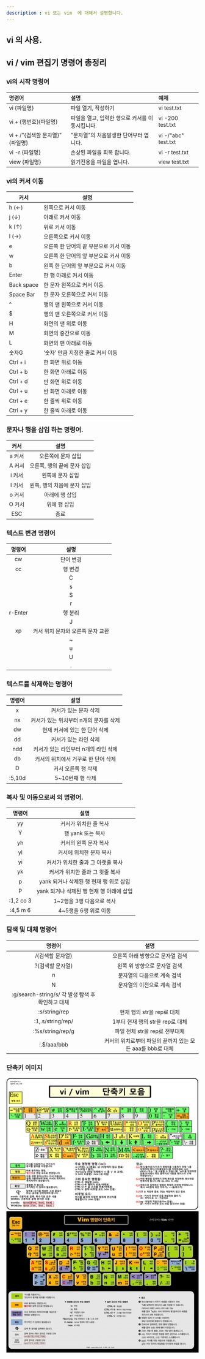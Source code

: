 ```yaml
---
description : vi 또는 vim  에 대해서 설명합니다.
---
```



## vi 의 사용.

## vi / vim 편집기 명령어 총정리



### vi의 시작 명령어
| 명령어                     | 설명                          | 예제                  |
|:------------------------|:----------------------------|:--------------------|
| vi {파일명}                | 파일 열기, 작성하기                 | vi test.txt         |
| vi + {행번호}{파일명}         | 파일을 열고, 입력한 행으로 커서를 이동시킵니다. | vi -200 test.txt    |
| vi + /"{검색할 문자열}" {파일명} | "문자열"의 처음발생한 단어부터 엽니다.      | vi -/"abc" test.txt |
| vi -r {파일명}             | 손상된 파일을 회복 합니다.             | vi -r test.txt      |
| view {파일명}              | 읽기전용을 파일을 엽니다.              | view test.txt       |

### vi의 커서 이동                               

| 커서          | 설명                     |
|-------------|------------------------|
| h (←)       | 왼쪽으로 커서 이동             |
| j (↓)	      | 아래로 커서 이동              |
| k (↑)	      | 위로 커서 이동               |
| l (→)	      | 오른쪽으로 커서 이동            |
| e	          | 오른쪽 한 단어의 끝 부분으로 커서 이동 |
| w	          | 오른쪽 한 단어의 앞 부분으로 커서 이동 |
| b	          | 왼쪽 한 단어의 앞 부분으로 커서 이동  |
| Enter	      | 한 행 아래로 커서 이동          |
| Back space	 | 한 문자 왼쪽으로 커서 이동        |
| Space Bar	  | 한 문자 오른쪽으로 커서 이동       |
| ^	          | 행의 맨 왼쪽으로 커서 이동        |
| $	          | 행의 맨 오른쪽으로 커서 이동       |
| H	          | 화면의 맨 위로 이동            |
| M	          | 화면의 중간으로 이동            |
| L	          | 화면의 맨 아래로 이동           |
| 숫자G	        | ‘숫자’ 만큼 지정한 줄로 커서 이동   |
| Ctrl + i	   | 한 화면 위로 이동             |
| Ctrl + b	   | 한 화면 아래로 이동            |
| Ctrl + d	   | 반 화면 위로 이동             |
| Ctrl + u	   | 반 화면 아래로 이동            |
| Ctrl + e	   | 한 줄씩 위로 이동             |
| Ctrl + y	   | 한 줄씩 아래로 이동            |

	        
### 문자나 행을 삽입 하는 명령어.

|  커서  |        설명        |
|:----:|:----------------:|
| a	커서 |    오른쪽에 문자 삽입    |
| A	커서 | 오른쪽, 행의 끝에 문자 삽입 |
| i	커서 |    왼쪽에 문자 삽입     |
| I	커서 | 왼쪽, 행의 처음에 문자 삽입 |
| o	커서 |     아래에 행 삽입     |
| O	커서 |     위에 행 삽입      |
| ESC  |       	종료        |


### 텍스트 변경 명령어
|   명령어    |           설명            |
|:--------:|:-----------------------:|
|   cw	    |          단어 변경          |
   |   cc	    |          행 변경           |
    |    C	    |      커서 오른쪽의 행 변경       |
    |    s	    |     커서가 위치한 문자열 대체      |
    |    S	    |   커서가 위치한 라인의 문자열 대체    |
    |    r	    |   커서 위치 문자를 다른 문자로 대체   |
 | r-Enter	 |          행 분리           |
    |    J	    |      현재 행과 아래 행 결합      |
   |   xp	    |   커서 위치 문자와 오른쪽 문자 교환   |
    |    ~	    |     문자형(대, 소문자) 변경      |
    |    u	    |        이전 명령 취소         |
    |    U	    | 행 변경 사항 취소, 이전의 최종 행 취소 |
    |    .	    |       이전 최종 명령 반복       |

### 텍스트를 삭제하는 명령어
|   명령어   |          	설명           |
|:-------:|:----------------------:|
|   x	    |      커서가 있는 문자 삭제      |
|   nx	   | 커서가 있는 위치부터 n개의 문자를 삭제 |
|   dw	   |   현재 커서에 있는 한 단어 삭제    |
|   dd	   |      커서가 있는 라인 삭제      |
|  ndd	   | 커서가 있는 라인부터 n개의 라인 삭제  |
|   db	   |  커서의 위치에서 거꾸로 한 단어 삭제  |
|   D	    |      커서 오른쪽 행 삭제       |
| :5,10d	 |      5~10번째 행 삭제       |

### 복사 및 이동으로써 의 명령어.
|    명령어     |            	설명             |             
|:----------:|:--------------------------:|
|    yy	     |        커서가 위치한 줄 복사        |
|     Y	     |        행 yank 또는 복사        |
|    yh	     |        커서의 왼쪽 문자 복사        |
|    yl	     |       커서에 위치한 문자 복사        |
|    yi	     |    커서가 위치한 줄과 그 아랫줄 복사     |
|    yk	     |     커서가 위치한 줄과 그 윗줄 복사     |
|     p	     | yank 되거나 삭제된 행 현재 행 위로 삽입  |
|     P	     | yank 되거나 삭제된 행 현재 행 아래에 삽입 |
| :1,2 co 3	 |      1~2행을 3행 다음으로 복사      |
| :4,5 m 6	  |       4~5행을 6행 위로 이동       |


### 탐색 및 대체 명령어
|                  명령어                  |                  	설명                  |             
|:-------------------------------------:|:-------------------------------------:|
|              /{검색할 문자열}	              |          오른쪽 아래 방향으로 문자열 검색           |
|              ?{검색할 문자열}	              |           왼쪽 위 방향으로 문자열 검색            |
|                  n	                   |            문자열의 다음으로 계속 검색            |
|                  N	                   |            문자열의 이전으로 계속 검색            |
| :g/search-string/s/	각 발생 탐색 후 확인하고 대체 |
|            :s/string/rep	             |          현재 행의 str을 rep로 대체           |
|          :1,.s/string/rep/	           |        1부터 현재 행의 str을 rep로 대체         |
|           :%s/string/rep/g            |         	파일 전체 str을 rep로 전부대체         |
|              :.$/aaa/bbb              | 	커서의 위치로부터 파일의 끝까지 있는 모든 aaa를 bbb로 대체 |

### 단축키 이미지
![단축기 명령어 1](images/vi_command_1.png)
![단축기 명령어 2](images/vi_command_2.jpg)